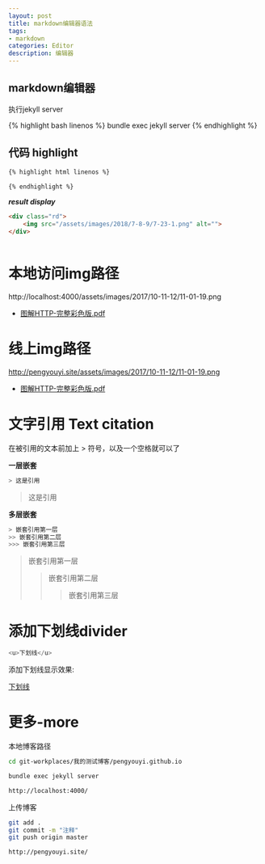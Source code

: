 ```yaml
---
layout: post
title: markdown编辑器语法
tags:
- markdown
categories: Editor
description: 编辑器
---
```

## markdown编辑器

执行jekyll server

{% highlight bash linenos %}
bundle exec jekyll server
{% endhighlight %}

## 代码 highlight

```html
{% highlight html linenos %}

{% endhighlight %}
```
**_result display_**

```html
<div class="rd">
    <img src="/assets/images/2018/7-8-9/7-23-1.png" alt="">
</div>
```
<div class="rd">
    <img src="/assets/images/2023/7-8-9/7-23-1.png" alt="">
</div>

# 本地访问img路径

http://localhost:4000/assets/images/2017/10-11-12/11-01-19.png

- [图解HTTP-完整彩色版.pdf](http://localhost:4000/assets/images/2017/pdf/HTTP.pdf)

# 线上img路径

http://pengyouyi.site/assets/images/2017/10-11-12/11-01-19.png

- [图解HTTP-完整彩色版.pdf](http://pengyouyi.site/assets/images/2017/pdf/HTTP.pdf)

# 文字引用 Text citation

在被引用的文本前加上 > 符号，以及一个空格就可以了

**一层嵌套**

```js
> 这是引用
```

> 这是引用

**多层嵌套**

```js
> 嵌套引用第一层
>> 嵌套引用第二层
>>> 嵌套引用第三层

```
> 嵌套引用第一层  
>> 嵌套引用第二层  
>>> 嵌套引用第三层  

# 添加下划线divider

```js
<u>下划线</u>
```

添加下划线显示效果:

<u>下划线</u>


# 更多-more

本地博客路径

```bash
cd git-workplaces/我的测试博客/pengyouyi.github.io

bundle exec jekyll server

http://localhost:4000/
```

上传博客

```bash
git add .
git commit -m "注释"
git push origin master

http://pengyouyi.site/
```






